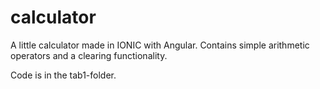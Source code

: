 # calculator

A little calculator made in IONIC with Angular. 
Contains simple arithmetic operators and a clearing functionality.

Code is in the tab1-folder.
